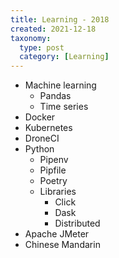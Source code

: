 ```yaml
---
title: Learning - 2018
created: 2021-12-18
taxonomy:
  type: post
  category: [Learning]
---
```


* Machine learning
	* Pandas
	* Time series
* Docker
* Kubernetes
* DroneCI
* Python
	* Pipenv
	* Pipfile
	* Poetry
	* Libraries
		* Click
		* Dask
		* Distributed
* Apache JMeter
* Chinese Mandarin
